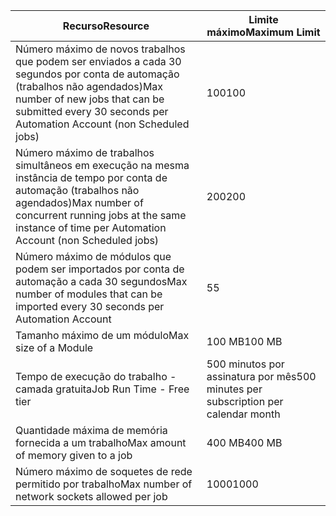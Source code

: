 | <span data-ttu-id="197b7-101">Recurso</span><span class="sxs-lookup"><span data-stu-id="197b7-101">Resource</span></span> | <span data-ttu-id="197b7-102">Limite máximo</span><span class="sxs-lookup"><span data-stu-id="197b7-102">Maximum Limit</span></span> |
| --- | --- |
| <span data-ttu-id="197b7-103">Número máximo de novos trabalhos que podem ser enviados a cada 30 segundos por conta de automação (trabalhos não agendados)</span><span class="sxs-lookup"><span data-stu-id="197b7-103">Max number of new jobs that can be submitted every 30 seconds per Automation Account (non Scheduled jobs)</span></span> |<span data-ttu-id="197b7-104">100</span><span class="sxs-lookup"><span data-stu-id="197b7-104">100</span></span> |
| <span data-ttu-id="197b7-105">Número máximo de trabalhos simultâneos em execução na mesma instância de tempo por conta de automação (trabalhos não agendados)</span><span class="sxs-lookup"><span data-stu-id="197b7-105">Max number of concurrent running jobs at the same instance of time per Automation Account (non Scheduled jobs)</span></span> |<span data-ttu-id="197b7-106">200</span><span class="sxs-lookup"><span data-stu-id="197b7-106">200</span></span> |
| <span data-ttu-id="197b7-107">Número máximo de módulos que podem ser importados por conta de automação a cada 30 segundos</span><span class="sxs-lookup"><span data-stu-id="197b7-107">Max number of modules that can be imported every 30 seconds per Automation Account</span></span> |<span data-ttu-id="197b7-108">5</span><span class="sxs-lookup"><span data-stu-id="197b7-108">5</span></span> |
| <span data-ttu-id="197b7-109">Tamanho máximo de um módulo</span><span class="sxs-lookup"><span data-stu-id="197b7-109">Max size of a Module</span></span> |<span data-ttu-id="197b7-110">100 MB</span><span class="sxs-lookup"><span data-stu-id="197b7-110">100 MB</span></span> |
| <span data-ttu-id="197b7-111">Tempo de execução do trabalho - camada gratuita</span><span class="sxs-lookup"><span data-stu-id="197b7-111">Job Run Time - Free tier</span></span> |<span data-ttu-id="197b7-112">500 minutos por assinatura por mês</span><span class="sxs-lookup"><span data-stu-id="197b7-112">500 minutes per subscription per calendar month</span></span> |
| <span data-ttu-id="197b7-113">Quantidade máxima de memória fornecida a um trabalho</span><span class="sxs-lookup"><span data-stu-id="197b7-113">Max amount of memory given to a job</span></span> |<span data-ttu-id="197b7-114">400 MB</span><span class="sxs-lookup"><span data-stu-id="197b7-114">400 MB</span></span> |
| <span data-ttu-id="197b7-115">Número máximo de soquetes de rede permitido por trabalho</span><span class="sxs-lookup"><span data-stu-id="197b7-115">Max number of network sockets allowed per job</span></span> |<span data-ttu-id="197b7-116">1000</span><span class="sxs-lookup"><span data-stu-id="197b7-116">1000</span></span> |

